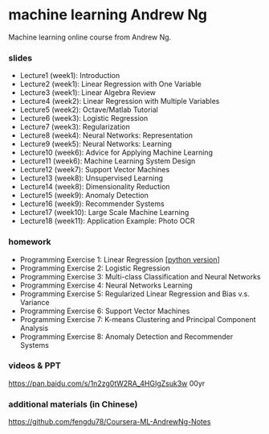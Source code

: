 # machine learning Andrew Ng

Machine learning online course from Andrew Ng.

### slides

- Lecture1 (week1): Introduction
- Lecture2 (week1): Linear Regression with One Variable
- Lecture3 (week1): Linear Algebra Review
- Lecture4 (week2): Linear Regression with Multiple Variables
- Lecture5 (week2): Octave/Matlab Tutorial
- Lecture6 (week3): Logistic Regression
- Lecture7 (week3): Regularization
- Lecture8 (week4): Neural Networks: Representation
- Lecture9 (week5): Neural Networks: Learning
- Lecture10 (week6): Advice for Applying Machine Learning
- Lecture11 (week6): Machine Learning System Design
- Lecture12 (week7): Support Vector Machines
- Lecture13 (week8): Unsupervised Learning
- Lecture14 (week8): Dimensionality Reduction
- Lecture15 (week9): Anomaly Detection
- Lecture16 (week9): Recommender Systems
- Lecture17 (week10): Large Scale Machine Learning
- Lecture18 (week11): Application Example: Photo OCR

### homework 

- Programming Exercise 1: Linear Regression [[python version](https://nbviewer.jupyter.org/github/qinhanmin2014/machine-learning-Andrew-Ng/blob/master/homework%20%28Python%29/ex1/ex1%20Linear%20Regression.ipynb)]
- Programming Exercise 2: Logistic Regression
- Programming Exercise 3: Multi-class Classification and Neural Networks
- Programming Exercise 4: Neural Networks Learning
- Programming Exercise 5: Regularized Linear Regression and Bias v.s. Variance
- Programming Exercise 6: Support Vector Machines
- Programming Exercise 7: K-means Clustering and Principal Component Analysis
- Programming Exercise 8: Anomaly Detection and Recommender Systems

### videos & PPT

https://pan.baidu.com/s/1n2zg0tW2RA_4HGIgZsuk3w 00yr

### additional materials (in Chinese)

https://github.com/fengdu78/Coursera-ML-AndrewNg-Notes
